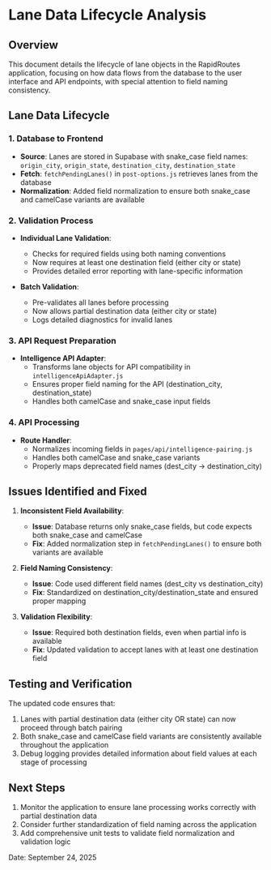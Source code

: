 # Lane Data Lifecycle Analysis

## Overview

This document details the lifecycle of lane objects in the RapidRoutes application, focusing on how data flows from the database to the user interface and API endpoints, with special attention to field naming consistency.

## Lane Data Lifecycle

### 1. Database to Frontend

- **Source**: Lanes are stored in Supabase with snake_case field names: `origin_city`, `origin_state`, `destination_city`, `destination_state`
- **Fetch**: `fetchPendingLanes()` in `post-options.js` retrieves lanes from the database
- **Normalization**: Added field normalization to ensure both snake_case and camelCase variants are available

### 2. Validation Process

- **Individual Lane Validation**:
  - Checks for required fields using both naming conventions
  - Now requires at least one destination field (either city or state)
  - Provides detailed error reporting with lane-specific information

- **Batch Validation**:
  - Pre-validates all lanes before processing
  - Now allows partial destination data (either city or state)
  - Logs detailed diagnostics for invalid lanes

### 3. API Request Preparation

- **Intelligence API Adapter**:
  - Transforms lane objects for API compatibility in `intelligenceApiAdapter.js`
  - Ensures proper field naming for the API (destination_city, destination_state)
  - Handles both camelCase and snake_case input fields

### 4. API Processing

- **Route Handler**:
  - Normalizes incoming fields in `pages/api/intelligence-pairing.js`
  - Handles both camelCase and snake_case variants
  - Properly maps deprecated field names (dest_city → destination_city)

## Issues Identified and Fixed

1. **Inconsistent Field Availability**:
   - **Issue**: Database returns only snake_case fields, but code expects both snake_case and camelCase
   - **Fix**: Added normalization step in `fetchPendingLanes()` to ensure both variants are available

2. **Field Naming Consistency**:
   - **Issue**: Code used different field names (dest_city vs destination_city)
   - **Fix**: Standardized on destination_city/destination_state and ensured proper mapping

3. **Validation Flexibility**:
   - **Issue**: Required both destination fields, even when partial info is available
   - **Fix**: Updated validation to accept lanes with at least one destination field

## Testing and Verification

The updated code ensures that:

1. Lanes with partial destination data (either city OR state) can now proceed through batch pairing
2. Both snake_case and camelCase field variants are consistently available throughout the application
3. Debug logging provides detailed information about field values at each stage of processing

## Next Steps

1. Monitor the application to ensure lane processing works correctly with partial destination data
2. Consider further standardization of field naming across the application
3. Add comprehensive unit tests to validate field normalization and validation logic

Date: September 24, 2025
